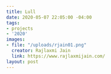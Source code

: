 ```yaml
---
title: Lull
date: 2020-05-07 22:05:00 -04:00
tags:
- projects
- '2020'
images:
- file: "/uploads/rjain01.png"
  creator: Rajlaxmi Jain
  link: https://www.rajlaxmijain.com/
layout: post
---
```

